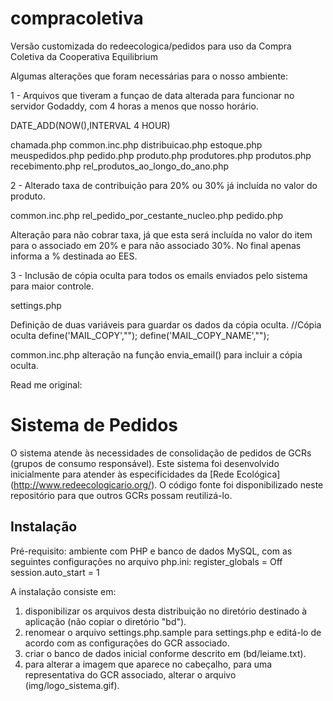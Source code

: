 compracoletiva
==============

Versão customizada do redeecologica/pedidos para uso da Compra Coletiva da Cooperativa Equilibrium

Algumas alterações que foram necessárias para o nosso ambiente:

1 - Arquivos que tiveram a funçao de data alterada para funcionar no servidor Godaddy, com 4 horas a
menos que nosso horário. 

DATE_ADD(NOW(),INTERVAL 4 HOUR) 

chamada.php 
common.inc.php 
distribuicao.php 
estoque.php 
meuspedidos.php 
pedido.php 
produto.php 
produtores.php 
produtos.php 
recebimento.php 
rel_produtos_ao_longo_do_ano.php


2 - Alterado taxa de contribuição para 20% ou 30% já incluída no valor do produto.

common.inc.php
rel_pedido_por_cestante_nucleo.php 
pedido.php 

Alteração para não cobrar taxa, já que esta será incluída no valor do item para o associado em 20% e
para não associado 30%. No final apenas informa a % destinada ao EES. 

3 - Inclusão de cópia oculta para todos os emails enviados pelo sistema para maior controle.

settings.php 

Definição de duas variáveis para guardar os dados da cópia oculta. 
//Cópia oculta 
define('MAIL_COPY',""); 
define('MAIL_COPY_NAME',""); 

common.inc.php 
alteração na função envia_email() para incluir a cópia oculta.


Read me original:

﻿Sistema de Pedidos
==================

O sistema atende às necessidades de consolidação de pedidos de GCRs (grupos de consumo responsável). Este sistema foi desenvolvido inicialmente para atender às especificidades da [Rede Ecológica] (http://www.redeecologicario.org/). O código fonte foi disponibilizado neste repositório para que outros GCRs possam reutilizá-lo.


Instalação
----------
Pré-requisito: ambiente com PHP e banco de dados MySQL, com as seguintes configurações no arquivo php.ini:
 register_globals = Off
 session.auto_start = 1

A instalação consiste em:
1) disponibilizar os arquivos desta distribuição no diretório destinado à aplicação (não copiar o diretório "bd").
2) renomear o arquivo settings.php.sample para settings.php e editá-lo de acordo com as configurações do GCR associado.
3) criar o banco de dados inicial conforme descrito em (bd/leiame.txt).
4) para alterar a imagem que aparece no cabeçalho, para uma representativa do GCR associado, alterar o arquivo (img/logo_sistema.gif).
